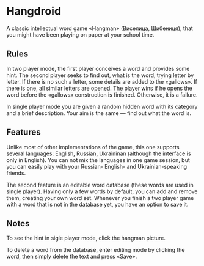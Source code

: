 # Hangdroid

A classic intellectual word game «Hangman» (Виселица, Шибениця), that you might have been playing on paper at your school time. 
## Rules
In two player mode, the first player conceives a word and provides some hint. The second player seeks to find out, what is the word, trying letter by letter. If there is no such a letter, some details are added to the «gallows». If there is one, all similar letters are opened. The player wins if he opens the word before the «gallows» construction is finished. Otherwise, it is a failure.

In single player mode you are given a random hidden word with its category and a brief description. Your aim is the same — find out what the word is.

## Features

Unlike most of other implementations of the game, this one supports several languages: English, Russian, Ukraininan (although the interface is only in English). You can not mix the languages in one game session, but you can easily play with your Russian- English- and Ukrainian-speaking friends.

The second feature is an editable word database (these words are used in single player). Having only a few words by default, you can add and remove them, creating your own word set. Whenever you finish a two player game with a word that is not in the database yet, you have an option to save it.

## Notes
To see the hint in sigle player mode, click the hangman picture.

To delete a word from the database, enter editing mode by clicking the word, then simply delete the text and press «Save».
